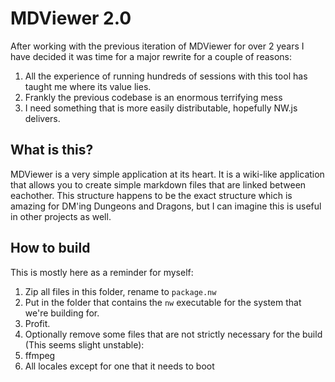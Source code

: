 # MDViewer 2.0
After working with the previous iteration of MDViewer for over 2 years I have decided it was time for a major rewrite for a couple of reasons:
1. All the experience of running hundreds of sessions with this tool has taught me where its value lies.
2. Frankly the previous codebase is an enormous terrifying mess
3. I need something that is more easily distributable, hopefully NW.js delivers.

## What is this?
MDViewer is a very simple application at its heart. It is a wiki-like application that allows you to create simple markdown files that are linked between eachother. This structure happens to be the exact structure which is amazing for DM'ing Dungeons and Dragons, but I can imagine this is useful in other projects as well. 

## How to build
This is mostly here as a reminder for myself:
1. Zip all files in this folder, rename to `package.nw`
2. Put in the folder that contains the `nw` executable for the system that we're building for.
3. Profit.
4. Optionally remove some files that are not strictly necessary for the build (This seems slight unstable):
 1. ffmpeg
 2. All locales except for one that it needs to boot
